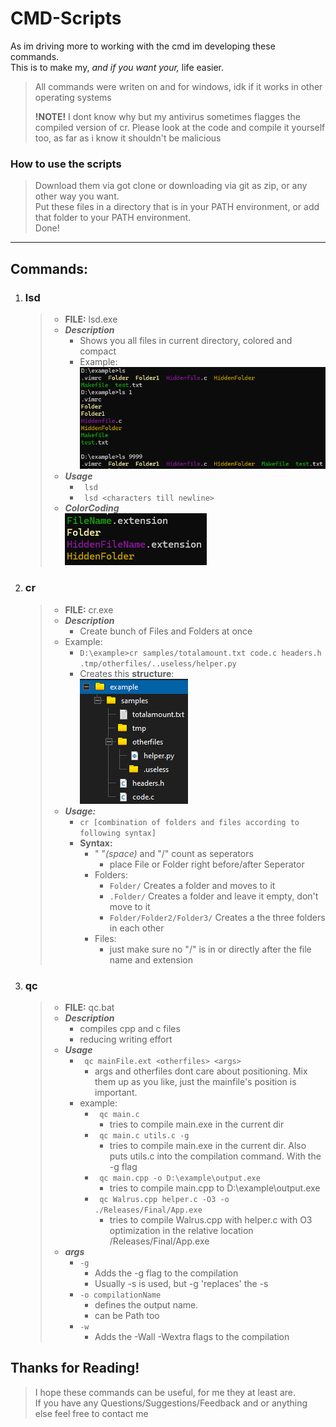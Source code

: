 # CMD-Scripts
As im driving more to working with the cmd im developing these commands.  
This is to make my, *and if you want your,*  life easier.
> All commands were writen on and for windows, idk if it works in other operating systems
>
> **!NOTE!** I dont know why but my antivirus sometimes flagges the compiled version of cr. Please look at the code and compile it yourself too, as far as i know it shouldn't be malicious

### How to use the scripts
>Download them via got clone or downloading via git as zip, or any other way you want.  
>Put these files in a directory that is in your PATH environment, or add that folder to your PATH environment.  
>Done!
  
---
## Commands:
1. ### lsd
    >* **FILE:** lsd.exe
    >* ***Description***  
    >   * Shows you all files in current directory, colored and compact
    >   * Example:  
    >       ![ls-command-example](https://raw.githubusercontent.com/Delici0u-s/cmd-Scripts/refs/heads/master/Show_Example_Files_Github/OtherFiles/ls_Example.png)
    >* ***Usage***
    >   * ``` lsd```
    >   * ``` lsd <characters till newline>```
    >* ***ColorCoding***  
    >     ![ls-command-example](https://raw.githubusercontent.com/Delici0u-s/cmd-Scripts/refs/heads/master/Show_Example_Files_Github/OtherFiles/ColorCoding.png)
2. ### cr
    > * **FILE:** cr.exe
    > * ***Description***  
    >   * Create bunch of Files and Folders at once
    > * Example:  
    >    * ``` D:\example>cr samples/totalamount.txt code.c headers.h .tmp/otherfiles/..useless/helper.py ```  
    >    * Creates this **structure**:  
    >       ![cr-command-example](https://github.com/Delici0u-s/cmd-Scripts/blob/master/Show_Example_Files_Github/OtherFiles/crExample.png?raw=true)
    > * ***Usage:***
    >   * ``` cr [combination of folders and files according to following syntax] ```
    >   * **Syntax:**
    >       * " "*(space)* and "/" count as seperators
    >           * place File or Folder right before/after Seperator
    >       * Folders:
    >           * ```Folder/``` Creates a folder and moves to it
    >           * ```.Folder/``` Creates a folder and leave it empty, don't move to it
    >           * ```Folder/Folder2/Folder3/``` Creates a the three folders in each other
    >       * Files:
    >           * just make sure no "/" is in or directly after the file name and extension
3. ### qc
    >* **FILE:** qc.bat
    >* ***Description***  
    >   * compiles cpp and c files
    >   * reducing writing effort
    >* ***Usage***  
    >   * ``` qc mainFile.ext <otherfiles> <args>```
    >       * args and otherfiles dont care about positioning. Mix them up as you like, just the mainfile's position is important.
    >   * example:
    >       * ``` qc main.c```
    >           * tries to compile main.exe in the current dir
    >       * ``` qc main.c utils.c -g```
    >           * tries to compile main.exe in the current dir. Also puts utils.c into the compilation command. With the -g flag
    >       * ``` qc main.cpp -o D:\example\output.exe```
    >           * tries to compile main.cpp to D:\example\output.exe
    >       * ``` qc Walrus.cpp helper.c -O3 -o ./Releases/Final/App.exe```
    >           * tries to compile Walrus.cpp with helper.c with O3 optimization in the relative location /Releases/Final/App.exe
    >* ***args***  
    >   * ``` -g ```
    >       * Adds the -g flag to the compilation
    >       * Usually -s is used, but -g 'replaces' the -s
    >   * ``` -o compilationName ```
    >       * defines the output name.
    >       * can be Path too
    >   * ``` -w ```
    >       * Adds the -Wall -Wextra flags to the compilation





## Thanks for Reading!
> I hope these commands can be useful, for me they at least are.  
> If you have any Questions/Suggestions/Feedback and or anything else feel free to contact me
